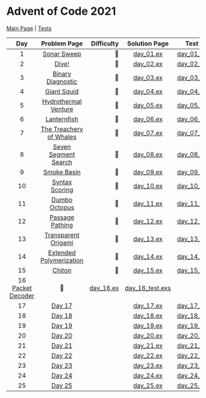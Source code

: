 # Advent of Code 2021

[Main Page](https://adventofcode.com/2021) | [Tests](/test/2021)

| Day |                          Problem Page                           | Difficulty |          Solution Page           |                   Test Page                   |
| :-: | :-------------------------------------------------------------: | ---------: | :------------------------------: | :-------------------------------------------: |
|  1  |       [Sonar Sweep](https://adventofcode.com/2021/day/1)        |    :star2: | [day_01.ex](/lib/2021/day_01.ex) | [day_01_test.exs](/test/2021/day_01_test.exs) |
|  2  |          [Dive!](https://adventofcode.com/2021/day/2)           |    :star2: | [day_02.ex](/lib/2021/day_02.ex) | [day_02_test.exs](/test/2021/day_02_test.exs) |
|  3  |    [Binary Diagnostic](https://adventofcode.com/2021/day/3)     |    :star2: | [day_03.ex](/lib/2021/day_03.ex) | [day_03_test.exs](/test/2021/day_03_test.exs) |
|  4  |       [Giant Squid](https://adventofcode.com/2021/day/4)        |    :star2: | [day_04.ex](/lib/2021/day_04.ex) | [day_04_test.exs](/test/2021/day_04_test.exs) |
|  5  |   [Hydrothermal Venture](https://adventofcode.com/2021/day/5)   |    :star2: | [day_05.ex](/lib/2021/day_05.ex) | [day_05_test.exs](/test/2021/day_05_test.exs) |
|  6  |       [Lanternfish](https://adventofcode.com/2021/day/6)        |    :star2: | [day_06.ex](/lib/2021/day_06.ex) | [day_06_test.exs](/test/2021/day_06_test.exs) |
|  7  | [The Treachery of Whales](https://adventofcode.com/2021/day/7)  |    :star2: | [day_07.ex](/lib/2021/day_07.ex) | [day_07_test.exs](/test/2021/day_07_test.exs) |
|  8  |   [Seven Segment Search](https://adventofcode.com/2021/day/8)   |    :star2: | [day_08.ex](/lib/2021/day_08.ex) | [day_08_test.exs](/test/2021/day_08_test.exs) |
|  9  |       [Smoke Basin](https://adventofcode.com/2021/day/9)        |    :star2: | [day_09.ex](/lib/2021/day_09.ex) | [day_09_test.exs](/test/2021/day_09_test.exs) |
| 10  |     [Syntax Scoring](https://adventofcode.com/2021/day/10)      |    :star2: | [day_10.ex](/lib/2021/day_10.ex) | [day_10_test.exs](/test/2021/day_10_test.exs) |
| 11  |      [Dumbo Octopus](https://adventofcode.com/2021/day/11)      |    :star2: | [day_11.ex](/lib/2021/day_11.ex) | [day_11_test.exs](/test/2021/day_11_test.exs) |
| 12  |     [Passage Pathing](https://adventofcode.com/2021/day/12)     |    :star2: | [day_12.ex](/lib/2021/day_12.ex) | [day_12_test.exs](/test/2021/day_12_test.exs) |
| 13  |   [Transparent Origami](https://adventofcode.com/2021/day/13)   |    :star2: | [day_13.ex](/lib/2021/day_13.ex) | [day_13_test.exs](/test/2021/day_13_test.exs) |
| 14  | [Extended Polymerization](https://adventofcode.com/2021/day/14) |    :star2: | [day_14.ex](/lib/2021/day_14.ex) | [day_14_test.exs](/test/2021/day_14_test.exs) |
| 15  |         [Chiton](https://adventofcode.com/2021/day/15)          |    :star2: | [day_15.ex](/lib/2021/day_15.ex) | [day_15_test.exs](/test/2021/day_15_test.exs) |
| 16        [Packet Decoder](https://adventofcode.com/2021/day/16)      |    :star2: | [day_16.ex](/lib/2021/day_16.ex) | [day_16_test.exs](/test/2021/day_16_test.exs) |
| 17  |         [Day 17](https://adventofcode.com/2021/day/17)          |            | [day_17.ex](/lib/2021/day_17.ex) | [day_17_test.exs](/test/2021/day_17_test.exs) |
| 18  |         [Day 18](https://adventofcode.com/2021/day/18)          |            | [day_18.ex](/lib/2021/day_18.ex) | [day_18_test.exs](/test/2021/day_18_test.exs) |
| 19  |         [Day 19](https://adventofcode.com/2021/day/19)          |            | [day_19.ex](/lib/2021/day_19.ex) | [day_19_test.exs](/test/2021/day_19_test.exs) |
| 20  |         [Day 20](https://adventofcode.com/2021/day/20)          |            | [day_20.ex](/lib/2021/day_20.ex) | [day_20_test.exs](/test/2021/day_20_test.exs) |
| 21  |         [Day 21](https://adventofcode.com/2021/day/21)          |            | [day_21.ex](/lib/2021/day_21.ex) | [day_21_test.exs](/test/2021/day_21_test.exs) |
| 22  |         [Day 22](https://adventofcode.com/2021/day/22)          |            | [day_22.ex](/lib/2021/day_22.ex) | [day_22_test.exs](/test/2021/day_22_test.exs) |
| 23  |         [Day 23](https://adventofcode.com/2021/day/23)          |            | [day_23.ex](/lib/2021/day_23.ex) | [day_23_test.exs](/test/2021/day_23_test.exs) |
| 24  |         [Day 24](https://adventofcode.com/2021/day/24)          |            | [day_24.ex](/lib/2021/day_24.ex) | [day_24_test.exs](/test/2021/day_24_test.exs) |
| 25  |         [Day 25](https://adventofcode.com/2021/day/25)          |            | [day_25.ex](/lib/2021/day_25.ex) | [day_25_test.exs](/test/2021/day_25_test.exs) |
